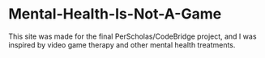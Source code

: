 # Mental-Health-Is-Not-A-Game


This site was made for the final PerScholas/CodeBridge project, and I was inspired by video game therapy and other mental health treatments.
